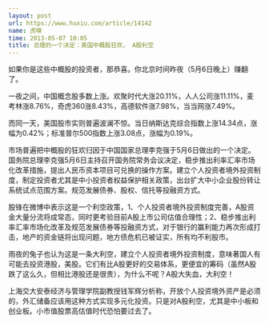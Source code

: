 ```yaml
---
layout: post
url: https://www.huxiu.com/article/14142
name: 虎嗅
time: 2013-05-07 10:05
title: 总理的一个决定：美国中概股狂欢， A股利空
---
```

如果你是这些中概股的投资者，那恭喜。你北京时间昨夜（5月6日晚上）赚翻了。

一夜之间，中国概念股多数上涨。欢聚时代大涨20.11%，人人公司涨11.11%，麦考林涨8.76%，奇虎360涨8.43%，高德软件涨7.98%，当当网涨7.49%。

而同一天，美国股市实则普遍波澜不惊。当日纳斯达克综合指数上涨14.34点，涨幅为0.42%；标准普尔500指数上涨3.08点，涨幅为0.19%。

市场普遍把中概股的狂欢归因于中国国家总理李克强于5月6日做出的一个决定。国务院总理李克强5月6日主持召开国务院常务会议决定，稳步推出利率汇率市场化改革措施，提出人民币资本项目可兑换的操作方案。建立个人投资者境外投资制度，制定投资者尤其是中小投资者权益保护相关政策，出台扩大中小企业股份转让系统试点范围方案。规范发展债券、股权、信托等投融资方式。

股锋在微博中表示这是一个利空政策，1、个人投资者境外投资制度完善，A股资金大量分流将成常态，同时更考验目前A股上市公司估值合理性；2、稳步推出利率汇率市场化改革及规范发展债券等投融资方式，对于银行的赢利能力再次形成打击，地产的资金链将出现问题，地方债危机已被证实，所有均不利股市。

雨夜的兔子也认为这是一条大利空，建立个人投资者境外投资制度，意味著国人有可能去投资港股，美股。它们有比A股更好的交易体系，更便宜的筹码（虽然A股跌了这么久，但相比港股还是很贵），为什么不呢？A股大失血，大利空！

上海交大安泰经济与管理学院副教授钱军辉分析称，开放个人投资境外资产是必须的，外汇储备应该用这种方式实现多元化投资。只是对A股利空，尤其是中小板和创业板。小市值股票高估值时代恐怕要过去了。

